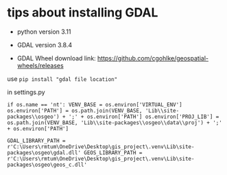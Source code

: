# tips about installing GDAL

- python version 3.11
- GDAL version 3.8.4

- GDAL Wheel download link:
https://github.com/cgohlke/geospatial-wheels/releases

use 
`pip install "gdal file location"`

in settings.py

`if os.name == 'nt':
    VENV_BASE = os.environ['VIRTUAL_ENV']
    os.environ['PATH'] = os.path.join(VENV_BASE, 'Lib\\site-packages\\osgeo') + ';' + os.environ['PATH']
    os.environ['PROJ_LIB'] = os.path.join(VENV_BASE, 'Lib\\site-packages\\osgeo\\data\\proj') + ';' + os.environ['PATH']`

`GDAL_LIBRARY_PATH = r'C:\Users\rmtum\OneDrive\Desktop\gis_project\.venv\Lib\site-packages\osgeo\gdal.dll'
GEOS_LIBRARY_PATH = r'C:\Users\rmtum\OneDrive\Desktop\gis_project\.venv\Lib\site-packages\osgeo\geos_c.dll'`
